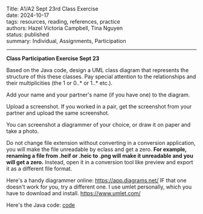 Title: A1/A2 Sept 23rd Class Exercise  
date: 2024-10-17  
tags: resources, reading, references, practice  
authors: Hazel Victoria Campbell, Tina Nguyen  
status: published  
summary: Individual, Assignments, Participation  

----

**Class Participation Exercise Sept 23**

Based on the Java code, design a UML class diagram that represents the structure of this these classes. Pay special attention to the relationships and their multiplicities (the 1 or 0..* or 1..* etc.).

Add your name and your partner's name (if you have one) to the diagram.
<br>

Upload a screenshot. If you worked in a pair, get the screenshot from your partner and upload the same screenshot.
<br>

You can screenshot a diagrammer of your choice, or draw it on paper and take a photo.

Do not change file extension without converting in a conversion application, you will make the file unreadable by eclass and get a zero. **For example, renaming a file from .heif or .heic to .png will make it unreadable and you will get a zero.** Instead, open it in a conversion tool like preview and export it as a different file format.

Here's a handy diagrammer online: https://app.diagrams.net/ IF that one doesn't work for you, try a different one. I use umlet personally, which you have to download and install. https://www.umlet.com/

Here's the Java code:
[code]({attach}../general/slides/class_par_sept23_code.zip)
